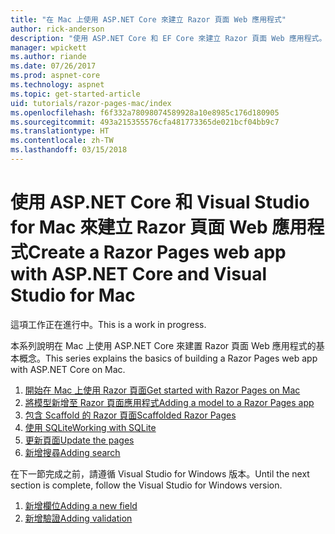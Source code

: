 ```yaml
---
title: "在 Mac 上使用 ASP.NET Core 來建立 Razor 頁面 Web 應用程式"
author: rick-anderson
description: "使用 ASP.NET Core 和 EF Core 來建立 Razor 頁面 Web 應用程式。"
manager: wpickett
ms.author: riande
ms.date: 07/26/2017
ms.prod: aspnet-core
ms.technology: aspnet
ms.topic: get-started-article
uid: tutorials/razor-pages-mac/index
ms.openlocfilehash: f6f332a78098074589928a10e8985c176d180905
ms.sourcegitcommit: 493a215355576cfa481773365de021bcf04bb9c7
ms.translationtype: HT
ms.contentlocale: zh-TW
ms.lasthandoff: 03/15/2018
---
```

# <a name="create-a-razor-pages-web-app-with-aspnet-core-and-visual-studio-for-mac"></a><span data-ttu-id="a1de7-103">使用 ASP.NET Core 和 Visual Studio for Mac 來建立 Razor 頁面 Web 應用程式</span><span class="sxs-lookup"><span data-stu-id="a1de7-103">Create a Razor Pages web app with ASP.NET Core and Visual Studio for Mac</span></span>

<span data-ttu-id="a1de7-104">這項工作正在進行中。</span><span class="sxs-lookup"><span data-stu-id="a1de7-104">This is a work in progress.</span></span>

<span data-ttu-id="a1de7-105">本系列說明在 Mac 上使用 ASP.NET Core 來建置 Razor 頁面 Web 應用程式的基本概念。</span><span class="sxs-lookup"><span data-stu-id="a1de7-105">This series explains the basics of building a Razor Pages web app with ASP.NET Core on Mac.</span></span>

1. [<span data-ttu-id="a1de7-106">開始在 Mac 上使用 Razor 頁面</span><span class="sxs-lookup"><span data-stu-id="a1de7-106">Get started with Razor Pages on Mac</span></span>](xref:tutorials/razor-pages-mac/razor-pages-start)
1. [<span data-ttu-id="a1de7-107">將模型新增至 Razor 頁面應用程式</span><span class="sxs-lookup"><span data-stu-id="a1de7-107">Adding a model to a Razor Pages app</span></span>](xref:tutorials/razor-pages-mac/model)
1. [<span data-ttu-id="a1de7-108">包含 Scaffold 的 Razor 頁面</span><span class="sxs-lookup"><span data-stu-id="a1de7-108">Scaffolded Razor Pages</span></span>](xref:tutorials/razor-pages-mac/page)
1. [<span data-ttu-id="a1de7-109">使用 SQLite</span><span class="sxs-lookup"><span data-stu-id="a1de7-109">Working with SQLite</span></span>](xref:tutorials/razor-pages-mac/sql)
1. [<span data-ttu-id="a1de7-110">更新頁面</span><span class="sxs-lookup"><span data-stu-id="a1de7-110">Update the pages</span></span>](xref:tutorials/razor-pages-mac/da1)
1. [<span data-ttu-id="a1de7-111">新增搜尋</span><span class="sxs-lookup"><span data-stu-id="a1de7-111">Adding search</span></span>](xref:tutorials/razor-pages-mac/search)


<span data-ttu-id="a1de7-112">在下一節完成之前，請遵循 Visual Studio for Windows 版本。</span><span class="sxs-lookup"><span data-stu-id="a1de7-112">Until the next section is complete, follow the Visual Studio for Windows version.</span></span>

1. [<span data-ttu-id="a1de7-113">新增欄位</span><span class="sxs-lookup"><span data-stu-id="a1de7-113">Adding a new field</span></span>](xref:tutorials/razor-pages/new-field)
1. [<span data-ttu-id="a1de7-114">新增驗證</span><span class="sxs-lookup"><span data-stu-id="a1de7-114">Adding validation</span></span>](xref:tutorials/razor-pages/validation)
